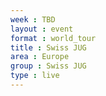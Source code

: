 ```yaml
---
week : TBD
layout : event
format : world_tour
title : Swiss JUG
area : Europe
group : Swiss JUG
type : live
---
```

